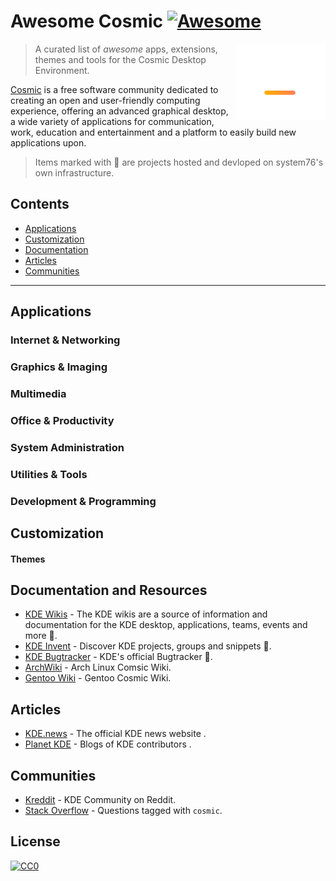 # Awesome Cosmic [![Awesome](https://awesome.re/badge.svg)](https://awesome.re)

[<img src="media/cosmic logo white + gradient mark.svg" align="right" width="144">]([https://system76.com/cosmic])

> A curated list of _awesome_ apps, extensions, themes and tools for the Cosmic Desktop Environment.

[Cosmic]([https://system76.com/cosmic]) is a free software community dedicated to creating an open and user-friendly computing experience, offering an advanced graphical desktop, a wide variety of applications for communication, work, education and entertainment and a platform to easily build new applications upon.

> Items marked with 📌 are projects hosted and devloped on system76's own infrastructure.

## Contents

- [Applications](#applications)
- [Customization](#customization)
- [Documentation](#documentation)
- [Articles](#articles)
- [Communities](#communities)

---

## Applications



### Internet & Networking



### Graphics & Imaging


### Multimedia



### Office & Productivity



### System Administration



### Utilities & Tools



### Development & Programming




## Customization

#### Themes



## Documentation and Resources

- [KDE Wikis](https://wiki.kde.org/) - The KDE wikis are a source of information and documentation for the KDE desktop, applications, teams, events and more 📌.
- [KDE Invent](https://invent.kde.org/) - Discover KDE projects, groups and snippets 📌.
- [KDE Bugtracker](https://bugs.kde.org/) - KDE's official Bugtracker 📌.
- [ArchWiki](https://wiki.archlinux.org/index.php/KDE) - Arch Linux Comsic Wiki.
- [Gentoo Wiki](https://wiki.gentoo.org/wiki/KDE) - Gentoo Cosmic Wiki.

## Articles

- [KDE.news](https://dot.kde.org/) - The official KDE news website .
- [Planet KDE](https://planet.kde.org/) - Blogs of KDE contributors .


## Communities

- [Kreddit](https://www.reddit.com/r/kde/) - KDE Community on Reddit.
- [Stack Overflow](https://stackoverflow.com/questions/tagged/cosmic) - Questions tagged with `cosmic`.

## License

[![CC0](http://mirrors.creativecommons.org/presskit/buttons/88x31/svg/cc-zero.svg)](https://creativecommons.org/publicdomain/zero/1.0/)
